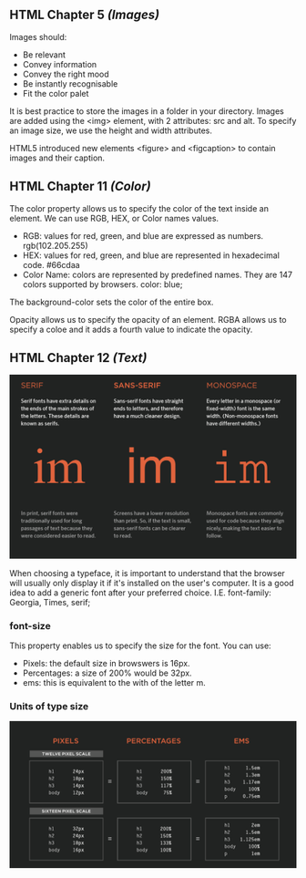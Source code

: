 ## HTML Chapter 5 *(Images)*

Images should:
  - Be relevant
  - Convey information
  - Convey the right mood
  - Be instantly recognisable
  - Fit the color palet

It is best practice to store the images in a folder in your directory. Images are added using the \<img> element, with 2 attributes: src and alt. To specify an image size, we use the height and width attributes. 

HTML5 introduced new elements \<figure> and \<figcaption> to contain images and their caption. 

## HTML Chapter 11 *(Color)*

The color property allows us to specify the color of the text inside an element. We can use RGB, HEX, or Color names values.

  * RGB: values for red, green, and blue are expressed as numbers. rgb(102.205.255)
  * HEX: values for red, green, and blue are represented in hexadecimal code. #66cdaa
  * Color Name: colors are represented by predefined names. They are 147 colors supported by browsers. color: blue;

The background-color sets the color of the entire box. 

Opacity allows us to specify the opacity of an element. RGBA allows us to specify a coloe and it adds a fourth value to indicate the opacity. 

## HTML Chapter 12 *(Text)*

![Typeface Terminology](img/typeface.PNG "Type Face")

When choosing a typeface, it is important to understand that the browser will usually only display it if it's installed on the user's computer. It is a good idea to add a generic font after your preferred choice. I.E. font-family: Georgia, Times, serif;

### font-size
This property enables us to specify the size for the font. You can use:
  - Pixels: the default size in browswers is 16px. 
  - Percentages: a size of 200% would be 32px.
  - ems: this is equivalent to the with of the letter m.

  ### Units of type size

  ![Units of Type Size](img/typesize.PNG "Type Size")

  
